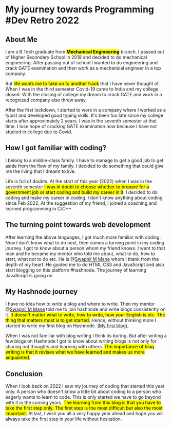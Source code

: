 # My journey towards Programming #Dev Retro 2022

## About Me

I am a B.Tech graduate from **<mark>Mechanical Engineering</mark>** branch. I passed out of Higher Secondary School in 2018 and decided to do mechanical engineering. After passing out of school I wanted to do engineering and crack GATE examination and then work as a mechanical engineer in a top company.

But <mark>life wants me to take on to another track</mark> that I have never thought of. When I was in the third semester Covid-19 came to India and my college closed. With the closing of college my dream to crack GATE and work in a recognized company also threw away.

After the first lockdown, I started to work in a company where I worked as a typist and developed good typing skills. It's been too late since my college starts after approximately 2 years. I was in the seventh semester at that time. I lose hope of cracking GATE examination now because I have not studied in college due to Covid.

## How I got familiar with coding?

I belong to a middle-class family. I have to manage to get a good job to get aside from the flow of my family. I decided to do something that could give me the living that I dreamt to live.

Life is full of doubts. At the start of this year (2022) when I was in the seventh semester <mark>I was in doubt to choose whether to prepare for a government job or start coding and build my career in it</mark>. I decided to do coding and make my career in coding. I don't know anything about coding since Feb 2022. At the suggestion of my friend, I joined a coaching and learned programming in C/C++.

## The turning point towards web development

After learning the above languages, I got much more familiar with coding. Now I don't know what to do next, then comes a turning point in my coding journey. I got to know about a person whom my friend knows. I went to that man and he became my mentor who told me about, what to do, how to start, what not to do etc. He is @[Swapnil M Mane](@swapnilmmane) whom I thank from the depth of my heart. He guided me to do HTML CSS and JavaScript and also start blogging on this platform #hashnode. The journey of learning JavaScript is going on.

## My Hashnode journey

I have no idea how to write a blog and where to write. Then my mentor @[Swapnil M Mane](@swapnilmmane) told me to join hashnode and write blogs consistently on it. <mark>It doesn't matter what to write, how to write, how your English is etc. The thing that matters most is to get started.</mark> Hence, without thinking more I started to write my first blog on Hashnode. [(My first blog).](https://prashanthandel.hashnode.dev/html-basic-concepts)

When I was not familiar with blog writing I think its boring. But after writing a few blogs on Hashnode I got to know about writing blogs is not only for sharing out thoughts and learning with others. <mark>The importance of blog writing is that it revises what we have learned and makes us more acquainted.</mark>

## Conclusion

When I look back on 2022 I saw my journey of coding that started this year only. A person who doesn't know a little bit about coding to a person who eagerly wants to learn to code. This is only started we have to go beyond with it in the coming years. <mark>The learning from this blog is that you have to take the first step only. The first step is the most difficult but also the most important.</mark> At last, I wish you all a very happy year ahead and hope you will always take the first step in your life without hesitation.